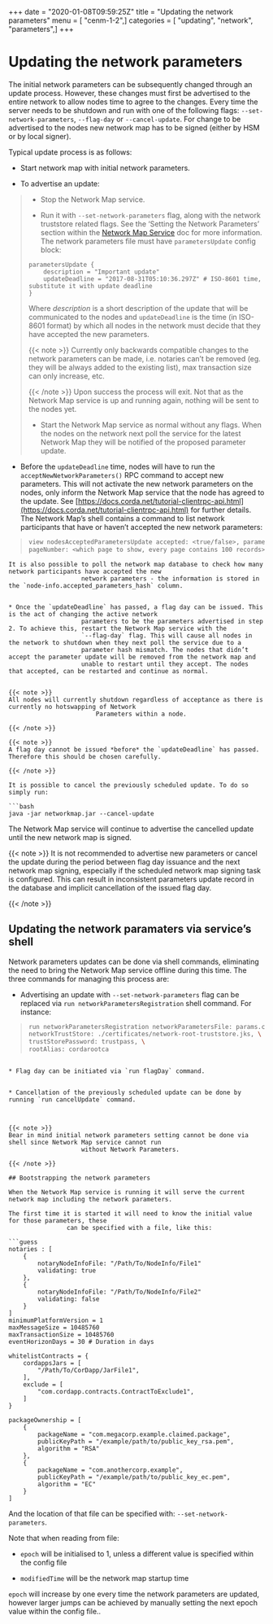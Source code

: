 +++
date = "2020-01-08T09:59:25Z"
title = "Updating the network parameters"
menu = [ "cenm-1-2",]
categories = [ "updating", "network", "parameters",]
+++


# Updating the network parameters

The initial network parameters can be subsequently changed through an update process. However, these changes must first
            be advertised to the entire network to allow nodes time to agree to the changes. Every time the server needs to be shutdown
            and run with one of the following flags: `--set-network-parameters`, `--flag-day` or `--cancel-update`. For change to be
            advertised to the nodes new network map has to be signed (either by HSM or by local signer).

Typical update process is as follows:


* Start network map with initial network parameters.


* To advertise an update:

> 
> 
> * Stop the Network Map service.
> 
> 
> * Run it with `--set-network-parameters` flag, along with the network truststore related flags. See the ‘Setting
>                                 the Network Parameters’ section within the [Network Map Service](network-map.md) doc for more information. The network parameters
>                                 file must have `parametersUpdate` config block:
> 
> ```guess
> parametersUpdate {
>     description = "Important update"
>     updateDeadline = "2017-08-31T05:10:36.297Z" # ISO-8601 time, substitute it with update deadline
> }
> ```
> Where *description* is a short description of the update that will be communicated to the nodes and `updateDeadline` is
>                                 the time (in ISO-8601 format) by which all nodes in the network must decide that they have accepted the new parameters.
> 
> 
> {{< note >}}
> Currently only backwards compatible changes to the network parameters can be made, i.e. notaries can’t be
>                                     removed (eg. they will be always added to the existing list), max transaction size can only increase, etc.
> 
> {{< /note >}}
> Upon success the process will exit. Not that as the Network Map service is up and running again, nothing will be
>                                 sent to the nodes yet.
> 
> 
> * Start the Network Map service as normal without any flags. When the nodes on the network next poll the service for
>                                 the latest Network Map they will be notified of the proposed parameter update.
> 
> 

* Before the `updateDeadline` time, nodes will have to run the `acceptNewNetworkParameters()` RPC command to accept
                    new parameters. This will not
                    activate the new network parameters on the nodes, only inform the Network Map service that the node has agreed to the
                    update. See [https://docs.corda.net/tutorial-clientrpc-api.html](https://docs.corda.net/tutorial-clientrpc-api.html) for further details.
                    The Network Map’s shell contains a command to list network participants that have or haven’t accepted the new
                    network parameters:

> 
> ```bash
> view nodesAcceptedParametersUpdate accepted: <true/false>, parametersHash: <parameters update hash value>,
> pageNumber: <which page to show, every page contains 100 records>
```
It is also possible to poll the network map database to check how many network participants have accepted the new
                    network parameters - the information is stored in the `node-info.accepted_parameters_hash` column.


* Once the `updateDeadline` has passed, a flag day can be issued. This is the act of changing the active network
                    parameters to be the parameters advertised in step 2. To achieve this, restart the Network Map service with the
                    `--flag-day` flag. This will cause all nodes in the network to shutdown when they next poll the service due to a
                    parameter hash mismatch. The nodes that didn’t accept the parameter update will be removed from the network map and
                    unable to restart until they accept. The nodes that accepted, can be restarted and continue as normal.


{{< note >}}
All nodes will currently shutdown regardless of acceptance as there is currently no hotswapping of Network
                        Parameters within a node.

{{< /note >}}

{{< note >}}
A flag day cannot be issued *before* the `updateDeadline` has passed. Therefore this should be chosen carefully.

{{< /note >}}

It is possible to cancel the previously scheduled update. To do so simply run:

```bash
java -jar networkmap.jar --cancel-update
```
The Network Map service will continue to advertise the cancelled update until the new network map is signed.


{{< note >}}
It is not recommended to advertise new parameters or cancel the update during the period between flag day
                issuance and the next network map signing, especially if the scheduled network map signing task is configured.
                This can result in inconsistent parameters update record in the database and implicit cancellation of the
                issued flag day.

{{< /note >}}

## Updating the network paramaters via service’s shell

Network parameters updates can be done via shell commands, eliminating the need to bring the Network Map service
                offline during this time. The three commands for managing this process are:


* Advertising an update with `--set-network-parameters` flag can be replaced via
                        `run networkParametersRegistration` shell command. For instance:

> 
> ```bash
> run networkParametersRegistration networkParametersFile: params.conf, \
> networkTrustStore: ./certificates/network-root-truststore.jks, \
> trustStorePassword: trustpass, \
> rootAlias: cordarootca
```

* Flag day can be initiated via `run flagDay` command.


* Cancellation of the previously scheduled update can be done by running `run cancelUpdate` command.



{{< note >}}
Bear in mind initial network parameters setting cannot be done via shell since Network Map service cannot run
                    without Network Parameters.

{{< /note >}}

## Bootstrapping the network parameters

When the Network Map service is running it will serve the current network map including the network parameters.

The first time it is started it will need to know the initial value for those parameters, these
                can be specified with a file, like this:

```guess
notaries : [
    {
        notaryNodeInfoFile: "/Path/To/NodeInfo/File1"
        validating: true
    },
    {
        notaryNodeInfoFile: "/Path/To/NodeInfo/File2"
        validating: false
    }
]
minimumPlatformVersion = 1
maxMessageSize = 10485760
maxTransactionSize = 10485760
eventHorizonDays = 30 # Duration in days

whitelistContracts = {
    cordappsJars = [
        "/Path/To/CorDapp/JarFile1",
    ],
    exclude = [
        "com.cordapp.contracts.ContractToExclude1",
    ]
}

packageOwnership = [
    {
        packageName = "com.megacorp.example.claimed.package",
        publicKeyPath = "/example/path/to/public_key_rsa.pem",
        algorithm = "RSA"
    },
    {
        packageName = "com.anothercorp.example",
        publicKeyPath = "/example/path/to/public_key_ec.pem",
        algorithm = "EC"
    }
]
```
And the location of that file can be specified with: `--set-network-parameters`.

Note that when reading from file:


* `epoch` will be initialised to 1, unless a different value is specified within the config file


* `modifiedTime` will be the network map startup time


`epoch` will increase by one every time the network parameters are updated, however larger jumps can be achieved by
                manually setting the next epoch value within the config file..


